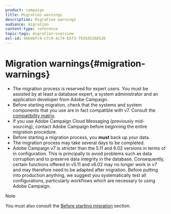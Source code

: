 ```yaml
---
product: campaign
title: Migration warnings
description: Migration warnings
audience: migration
content-type: reference
topic-tags: migration-overview
exl-id: 46b46fc9-c7c9-4c74-b5f3-7935d5368520
---
```

# Migration warnings{#migration-warnings}

* The migration process is reserved for expert users. You must be assisted by at least a database expert, a system administrator and an application developer from Adobe Campaign.
* Before starting migration, check that the systems and system components that you use are in fact compatible with v7. Consult the [compatibility matrix](../../rn/using/compatibility-matrix.md).
* If you use Adobe Campaign Cloud Messaging (previously mid-sourcing), contact Adobe Campaign before beginning the entire migration procedure.
* Before starting a migration process, you **must** back up your data.
* The migration process may take several days to be completed.
* Adobe Campaign v7 is stricter than the 5.11 and 6.02 versions in terms of in configuration. This is principally to avoid problems such as data corruption and to preserve data integrity in the database. Consequently, certain functions offered in v5.11 and v6.02 may no longer work in v7 and may therefore need to be adapted after migration. Before putting into production anything, we suggest you systematically test all configurations, particularly workflows which are necessary to using Adobe Campaign.

>[!NOTE]
>
>You must also consult the [Before starting migration](../../migration/using/before-starting-migration.md) section.
